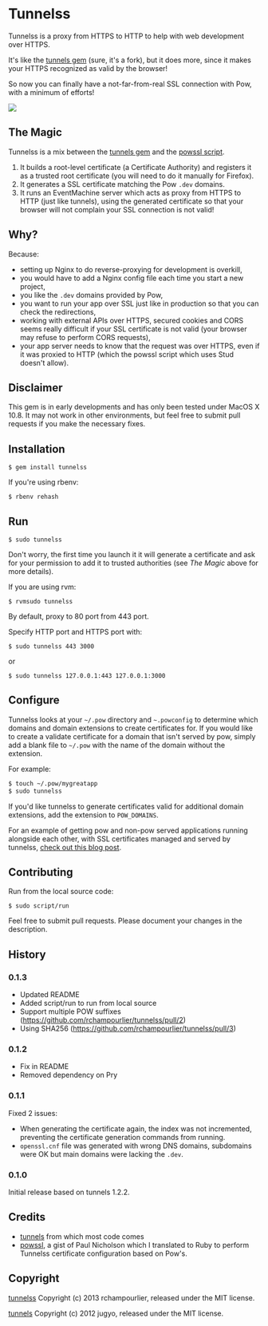 # Tunnelss

Tunnelss is a proxy from HTTPS to HTTP to help with web development over HTTPS.

It's like the [tunnels gem](https://github.com/jugyo/tunnels) (sure, it's a fork), but it does more, since it makes your HTTPS recognized as valid by the browser!

So now you can finally have a not-far-from-real SSL connection with Pow, with a minimum of efforts!

![](./readme-screenshot.png)

## The Magic

Tunnelss is a mix between the [tunnels gem](https://github.com/jugyo/tunnels) and the [powssl script](https://gist.github.com/paulnicholson/2050941).

1. It builds a root-level certificate (a Certificate Authority) and registers it as a trusted root certificate (you will need to do it manually for Firefox).
2. It generates a SSL certificate matching the Pow `.dev` domains.
2. It runs an EventMachine server which acts as proxy from HTTPS to HTTP (just like tunnels), using the generated certificate so that your browser will not complain your SSL connection is not valid!

## Why?

Because:

* setting up Nginx to do reverse-proxying for development is overkill,
* you would have to add a Nginx config file each time you start a new project,
* you like the `.dev` domains provided by Pow,
* you want to run your app over SSL just like in production so that you can check the redirections,
* working with external APIs over HTTPS, secured cookies and CORS seems really difficult if your SSL certificate is not valid (your browser may refuse to perform CORS requests),
* your app server needs to know that the request was over HTTPS, even if it was proxied to HTTP (which the powssl script which uses Stud doesn't allow).

## Disclaimer

This gem is in early developments and has only been tested under MacOS X 10.8. It may not work in other environments, but feel free to submit pull requests if you make the necessary fixes.

## Installation

    $ gem install tunnelss

If you're using rbenv:

    $ rbenv rehash

## Run

    $ sudo tunnelss

Don't worry, the first time you launch it it will generate a certificate and ask for your permission to add it to trusted authorities (see _The Magic_ above for more details).

If you are using rvm:

    $ rvmsudo tunnelss

By default, proxy to 80 port from 443 port.

Specify HTTP port and HTTPS port with:

    $ sudo tunnelss 443 3000

or

    $ sudo tunnelss 127.0.0.1:443 127.0.0.1:3000
    
## Configure

Tunnelss looks at your `~/.pow` directory and `~.powconfig` to determine which domains and domain extensions to create certificates for. If you would like to create a validate certificate for a domain that isn't served by pow, simply add a blank file to `~/.pow` with the name of the domain without the extension.

For example:

```bash
$ touch ~/.pow/mygreatapp
$ sudo tunnelss
```

If you'd like tunnelss to generate certificates valid for additional domain extensions, add the extension to `POW_DOMAINS`.

For an example of getting pow and non-pow served applications running alongside each other, with SSL certificates managed and served by tunnelss, [check out this blog post](http://mikebian.co/https-pow-ssl-rails-apache-development/).

## Contributing

Run from the local source code:

    $ sudo script/run

Feel free to submit pull requests. Please document your changes in the description.

## History

### 0.1.3

- Updated README
- Added script/run to run from local source
- Support multiple POW suffixes (https://github.com/rchampourlier/tunnelss/pull/2)
- Using SHA256 (https://github.com/rchampourlier/tunnelss/pull/3)

### 0.1.2

- Fix in README
- Removed dependency on Pry

### 0.1.1

Fixed 2 issues:

- When generating the certificate again, the index was not incremented, preventing the certificate generation commands from running.
- `openssl.cnf` file was generated with wrong DNS domains, subdomains were OK but main domains were lacking the `.dev`.

### 0.1.0

Initial release based on tunnels 1.2.2.

## Credits

* [tunnels](https://github.com/jugyo/tunnels) from which most code comes
* [powssl](https://gist.github.com/paulnicholson/2050941), a gist of Paul Nicholson which I translated to Ruby to perform Tunnelss certificate configuration based on Pow's.

## Copyright

[tunnelss](http://github.com/rchampourlier/tunnelss)
Copyright (c) 2013 rchampourlier, released under the MIT license.

[tunnels](https://github.com/jugyo/tunnels)
Copyright (c) 2012 jugyo, released under the MIT license.
